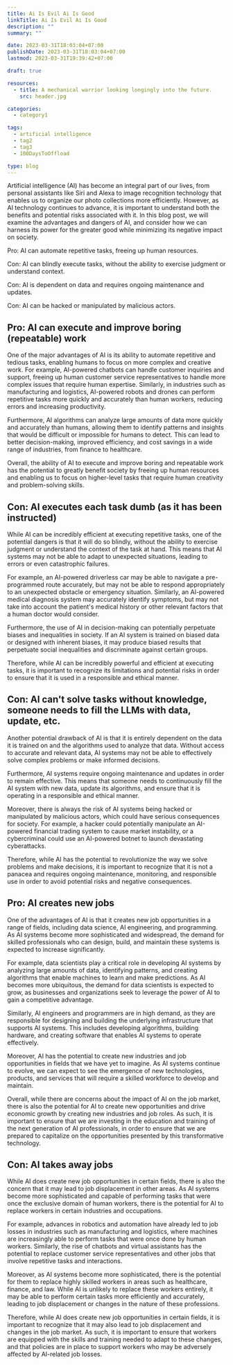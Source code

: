 ```yaml
---
title: Ai Is Evil Ai Is Good
linkTitle: Ai Is Evil Ai Is Good
description: ""
summary: ""

date: 2023-03-31T18:03:04+07:00
publishDate: 2023-03-31T18:03:04+07:00
lastmod: 2023-03-31T19:39:42+07:00

draft: true

resources:
  - title: A mechanical warrior looking longingly into the future.
    src: header.jpg

categories:
  - category1

tags:
  - artificial intelligence
  - tag2
  - tag3
  - 100DaysToOffload

type: blog
---
```


Artificial intelligence (AI) has become an integral part of our lives, from personal assistants like Siri and Alexa to image recognition technology that enables us to organize our photo collections more efficiently. However, as AI technology continues to advance, it is important to understand both the benefits and potential risks associated with it. In this blog post, we will examine the advantages and dangers of AI, and consider how we can harness its power for the greater good while minimizing its negative impact on society.

Pro: AI can automate repetitive tasks, freeing up human resources.

Con: AI can blindly execute tasks, without the ability to exercise judgment or understand context.

Con: AI is dependent on data and requires ongoing maintenance and updates.

Con: AI can be hacked or manipulated by malicious actors.

## Pro: AI can execute and improve boring (repeatable) work

One of the major advantages of AI is its ability to automate repetitive and tedious tasks, enabling humans to focus on more complex and creative work. For example, AI-powered chatbots can handle customer inquiries and support, freeing up human customer service representatives to handle more complex issues that require human expertise. Similarly, in industries such as manufacturing and logistics, AI-powered robots and drones can perform repetitive tasks more quickly and accurately than human workers, reducing errors and increasing productivity.

Furthermore, AI algorithms can analyze large amounts of data more quickly and accurately than humans, allowing them to identify patterns and insights that would be difficult or impossible for humans to detect. This can lead to better decision-making, improved efficiency, and cost savings in a wide range of industries, from finance to healthcare.

Overall, the ability of AI to execute and improve boring and repeatable work has the potential to greatly benefit society by freeing up human resources and enabling us to focus on higher-level tasks that require human creativity and problem-solving skills.

## Con: AI executes each task dumb (as it has been instructed)

While AI can be incredibly efficient at executing repetitive tasks, one of the potential dangers is that it will do so blindly, without the ability to exercise judgment or understand the context of the task at hand. This means that AI systems may not be able to adapt to unexpected situations, leading to errors or even catastrophic failures.

For example, an AI-powered driverless car may be able to navigate a pre-programmed route accurately, but may not be able to respond appropriately to an unexpected obstacle or emergency situation. Similarly, an AI-powered medical diagnosis system may accurately identify symptoms, but may not take into account the patient's medical history or other relevant factors that a human doctor would consider.

Furthermore, the use of AI in decision-making can potentially perpetuate biases and inequalities in society. If an AI system is trained on biased data or designed with inherent biases, it may produce biased results that perpetuate social inequalities and discriminate against certain groups.

Therefore, while AI can be incredibly powerful and efficient at executing tasks, it is important to recognize its limitations and potential risks in order to ensure that it is used in a responsible and ethical manner.

## Con: AI can't solve tasks without knowledge, someone needs to fill the LLMs with data, update, etc.

Another potential drawback of AI is that it is entirely dependent on the data it is trained on and the algorithms used to analyze that data. Without access to accurate and relevant data, AI systems may not be able to effectively solve complex problems or make informed decisions.

Furthermore, AI systems require ongoing maintenance and updates in order to remain effective. This means that someone needs to continuously fill the AI system with new data, update its algorithms, and ensure that it is operating in a responsible and ethical manner.

Moreover, there is always the risk of AI systems being hacked or manipulated by malicious actors, which could have serious consequences for society. For example, a hacker could potentially manipulate an AI-powered financial trading system to cause market instability, or a cybercriminal could use an AI-powered botnet to launch devastating cyberattacks.

Therefore, while AI has the potential to revolutionize the way we solve problems and make decisions, it is important to recognize that it is not a panacea and requires ongoing maintenance, monitoring, and responsible use in order to avoid potential risks and negative consequences.

## Pro: AI creates new jobs

One of the advantages of AI is that it creates new job opportunities in a range of fields, including data science, AI engineering, and programming. As AI systems become more sophisticated and widespread, the demand for skilled professionals who can design, build, and maintain these systems is expected to increase significantly.

For example, data scientists play a critical role in developing AI systems by analyzing large amounts of data, identifying patterns, and creating algorithms that enable machines to learn and make predictions. As AI becomes more ubiquitous, the demand for data scientists is expected to grow, as businesses and organizations seek to leverage the power of AI to gain a competitive advantage.

Similarly, AI engineers and programmers are in high demand, as they are responsible for designing and building the underlying infrastructure that supports AI systems. This includes developing algorithms, building hardware, and creating software that enables AI systems to operate effectively.

Moreover, AI has the potential to create new industries and job opportunities in fields that we have yet to imagine. As AI systems continue to evolve, we can expect to see the emergence of new technologies, products, and services that will require a skilled workforce to develop and maintain.

Overall, while there are concerns about the impact of AI on the job market, there is also the potential for AI to create new opportunities and drive economic growth by creating new industries and job roles. As such, it is important to ensure that we are investing in the education and training of the next generation of AI professionals, in order to ensure that we are prepared to capitalize on the opportunities presented by this transformative technology.

## Con: AI takes away jobs

While AI does create new job opportunities in certain fields, there is also the concern that it may lead to job displacement in other areas. As AI systems become more sophisticated and capable of performing tasks that were once the exclusive domain of human workers, there is the potential for AI to replace workers in certain industries and occupations.

For example, advances in robotics and automation have already led to job losses in industries such as manufacturing and logistics, where machines are increasingly able to perform tasks that were once done by human workers. Similarly, the rise of chatbots and virtual assistants has the potential to replace customer service representatives and other jobs that involve repetitive tasks and interactions.

Moreover, as AI systems become more sophisticated, there is the potential for them to replace highly skilled workers in areas such as healthcare, finance, and law. While AI is unlikely to replace these workers entirely, it may be able to perform certain tasks more efficiently and accurately, leading to job displacement or changes in the nature of these professions.

Therefore, while AI does create new job opportunities in certain fields, it is important to recognize that it may also lead to job displacement and changes in the job market. As such, it is important to ensure that workers are equipped with the skills and training needed to adapt to these changes, and that policies are in place to support workers who may be adversely affected by AI-related job losses.
